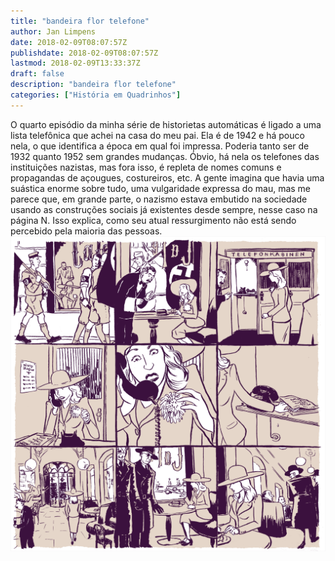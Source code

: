 ```yaml
---
title: "bandeira flor telefone"
author: Jan Limpens
date: 2018-02-09T08:07:57Z
publishdate: 2018-02-09T08:07:57Z
lastmod: 2018-02-09T13:33:37Z
draft: false
description: "bandeira flor telefone"
categories: ["História em Quadrinhos"]
---
```


O quarto episódio da minha série de historietas automáticas é ligado a uma lista telefônica que achei na casa do meu pai. Ela é de 1942 e há pouco nela, o que identifica a época em qual foi impressa. Poderia tanto ser de 1932 quanto 1952 sem grandes mudanças. Óbvio, há nela os telefones das instituições nazistas, mas fora isso, é repleta de nomes comuns e propagandas de açougues, costureiros, etc. A gente imagina que havia uma suástica enorme sobre tudo, uma vulgaridade expressa do mau, mas me parece que, em grande parte, o nazismo estava embutido na sociedade usando as construções sociais já existentes desde sempre, nesse caso na página N. Isso explica, como seu atual ressurgimento não está sendo percebido pela maioria das pessoas.
![HQ](004-bandeira-flor-telefone.png)

